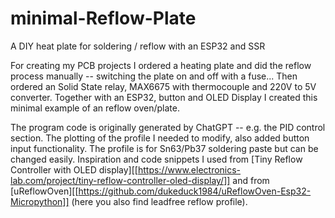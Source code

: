# minimal-Reflow-Plate
A DIY heat plate for soldering / reflow with an ESP32 and SSR

For creating my PCB projects I ordered a heating plate and did the reflow process manually -- switching the plate on and off with a fuse... Then ordered an Solid State relay, MAX6675 with thermocouple and 220V to 5V converter. Together with an ESP32, button and OLED Display I created this minimal example of an reflow oven/plate.

The program code is originally generated by ChatGPT -- e.g. the PID control section. The plotting of the profile I needed to modify, also added button input functionality. The profile is for Sn63/Pb37 soldering paste but can be changed easily. Inspiration and code snippets I used from [Tiny Reflow Controller with OLED display][[https://www.electronics-lab.com/project/tiny-reflow-controller-oled-display/]] and from [uReflowOven][[https://github.com/dukeduck1984/uReflowOven-Esp32-Micropython]] (here you also find leadfree reflow profile).
